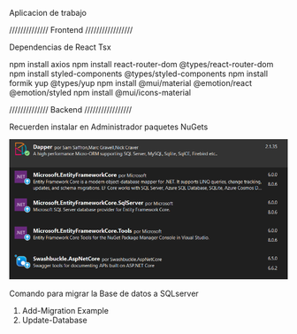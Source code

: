 Aplicacion de trabajo 

////////////// Frontend /////////////////

Dependencias de React Tsx

npm install axios
npm install react-router-dom @types/react-router-dom
npm install styled-components @types/styled-components
npm install formik yup @types/yup
npm install @mui/material @emotion/react @emotion/styled
npm install @mui/icons-material

////////////// Backend ///////////////// 

Recuerden instalar en Administrador paquetes NuGets

![alt text](image.png)

Comando para migrar la Base de datos a SQLserver

1. Add-Migration Example
2. Update-Database
